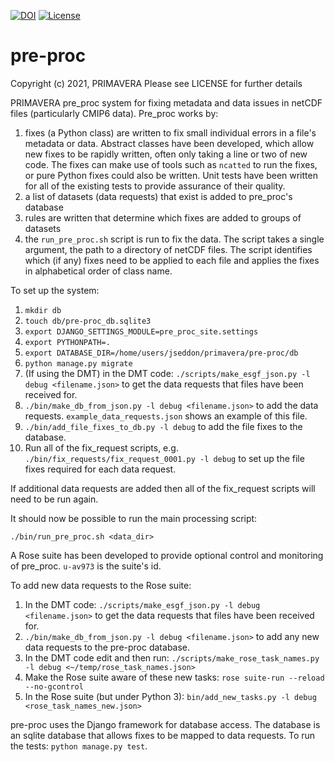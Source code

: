 
[![DOI](https://zenodo.org/badge/DOI/10.5281/zenodo.3904596.svg)](https://doi.org/10.5281/zenodo.3904596)
[![License](https://img.shields.io/badge/License-BSD%203--Clause-blue.svg)](https://opensource.org/licenses/BSD-3-Clause)

# pre-proc
Copyright (c) 2021, PRIMAVERA
Please see LICENSE for further details

PRIMAVERA pre_proc system for fixing metadata and data issues in netCDF files (particularly CMIP6 data). Pre_proc works by:

1. fixes (a Python class) are written to fix small individual errors in a file's metadata or data. Abstract classes have been developed, which allow new fixes to be rapidly written, often only taking a line or two of new code. The fixes can make use of tools such as `ncatted` to run the fixes, or pure Python fixes could also be written. Unit tests have been written for all of the existing tests to provide assurance of their quality.
2. a list of datasets (data requests) that exist is added to pre_proc's database
3. rules are written that determine which fixes are added to groups of datasets
4. the `run_pre_proc.sh` script is run to fix the data. The script takes a single argument, the path to a directory of netCDF files. The script identifies which (if any) fixes need to be applied to each file and applies the fixes in alphabetical order of class name.

To set up the system:

1. `mkdir db`
1. `touch db/pre-proc_db.sqlite3`
1. `export DJANGO_SETTINGS_MODULE=pre_proc_site.settings`
1. `export PYTHONPATH=.`
1. `export DATABASE_DIR=/home/users/jseddon/primavera/pre-proc/db`
1. `python manage.py migrate`
1. (If using the DMT) in the DMT code: `./scripts/make_esgf_json.py -l debug <filename.json>` to get the data requests that files have been received for.
1. `./bin/make_db_from_json.py -l debug <filename.json>` to add the data requests. `example_data_requests.json` shows an example of this file.
1. `./bin/add_file_fixes_to_db.py -l debug` to add the file fixes to the database.
1. Run all of the fix_request scripts, e.g. `./bin/fix_requests/fix_request_0001.py -l debug` to set up the file fixes required for each data request.

If additional data requests are added then all of the fix_request
scripts will need to be run again.

It should now be possible to run the main processing script:

`./bin/run_pre_proc.sh <data_dir>`

A Rose suite has been developed to provide optional control and monitoring of pre_proc. `u-av973` is the suite's id.

To add new data requests to the Rose suite:

1. In the DMT code: `./scripts/make_esgf_json.py -l debug <filename.json>` to get the data requests that files have been received for.
1. `./bin/make_db_from_json.py -l debug <filename.json>` to add any new data requests to the pre-proc database.
1. In the DMT code edit and then run: `./scripts/make_rose_task_names.py -l debug <~/temp/rose_task_names.json>`
1. Make the Rose suite aware of these new tasks: `rose suite-run --reload --no-gcontrol`
1. In the Rose suite (but under Python 3): `bin/add_new_tasks.py -l debug <rose_task_names_new.json>`  

pre-proc uses the Django framework for database access. The database is an sqlite database that allows fixes to be mapped to data requests. To run the tests: `python manage.py test`.
